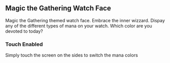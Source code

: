 ## Magic the Gathering Watch Face
Magic the Gathering themed watch face. Embrace the inner wizzard. Dispay any of the different types of mana on your watch. Which color are you devoted to today?

### Touch Enabled
Simply touch the screen on the sides to switch the mana colors
